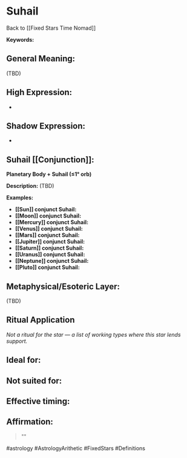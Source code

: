 # Suhail

Back to [[Fixed Stars Time Nomad]]

**Keywords:** 

## General Meaning:
(TBD)

## High Expression:
- 

## Shadow Expression:
- 

## Suhail [[Conjunction]]:

**Planetary Body + Suhail (≤1° orb)**

**Description:**
(TBD)

**Examples:**
- **[[Sun]] conjunct Suhail:** 
- **[[Moon]] conjunct Suhail:** 
- **[[Mercury]] conjunct Suhail:** 
- **[[Venus]] conjunct Suhail:** 
- **[[Mars]] conjunct Suhail:** 
- **[[Jupiter]] conjunct Suhail:** 
- **[[Saturn]] conjunct Suhail:** 
- **[[Uranus]] conjunct Suhail:** 
- **[[Neptune]] conjunct Suhail:** 
- **[[Pluto]] conjunct Suhail:** 

## Metaphysical/Esoteric Layer:
(TBD)

## Ritual Application
*Not a ritual for the star — a list of working types where this star lends support.*

**Ideal for:**
- 
**Not suited for:**
- 
**Effective timing:**
- 

## Affirmation:

> ""

#astrology #AstrologyArithetic #FixedStars #Definitions
